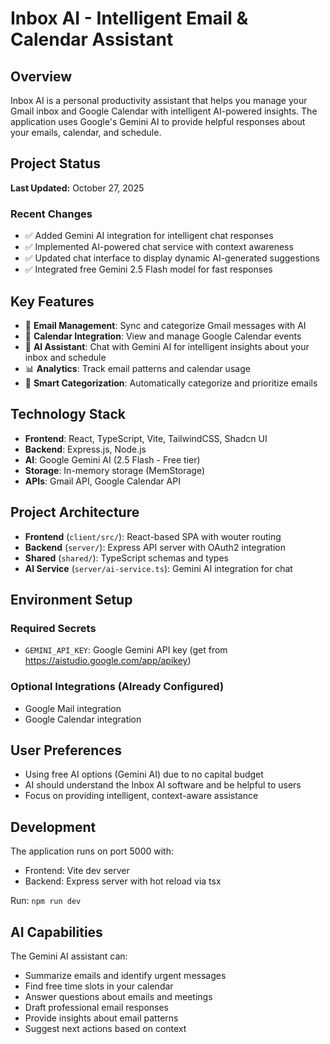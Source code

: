 # Inbox AI - Intelligent Email & Calendar Assistant

## Overview
Inbox AI is a personal productivity assistant that helps you manage your Gmail inbox and Google Calendar with intelligent AI-powered insights. The application uses Google's Gemini AI to provide helpful responses about your emails, calendar, and schedule.

## Project Status
**Last Updated:** October 27, 2025

### Recent Changes
- ✅ Added Gemini AI integration for intelligent chat responses
- ✅ Implemented AI-powered chat service with context awareness
- ✅ Updated chat interface to display dynamic AI-generated suggestions
- ✅ Integrated free Gemini 2.5 Flash model for fast responses

## Key Features
- 📧 **Email Management**: Sync and categorize Gmail messages with AI
- 📅 **Calendar Integration**: View and manage Google Calendar events
- 💬 **AI Assistant**: Chat with Gemini AI for intelligent insights about your inbox and schedule
- 📊 **Analytics**: Track email patterns and calendar usage
- 🔔 **Smart Categorization**: Automatically categorize and prioritize emails

## Technology Stack
- **Frontend**: React, TypeScript, Vite, TailwindCSS, Shadcn UI
- **Backend**: Express.js, Node.js
- **AI**: Google Gemini AI (2.5 Flash - Free tier)
- **Storage**: In-memory storage (MemStorage)
- **APIs**: Gmail API, Google Calendar API

## Project Architecture
- **Frontend** (`client/src/`): React-based SPA with wouter routing
- **Backend** (`server/`): Express API server with OAuth2 integration
- **Shared** (`shared/`): TypeScript schemas and types
- **AI Service** (`server/ai-service.ts`): Gemini AI integration for chat

## Environment Setup

### Required Secrets
- `GEMINI_API_KEY`: Google Gemini API key (get from https://aistudio.google.com/app/apikey)

### Optional Integrations (Already Configured)
- Google Mail integration
- Google Calendar integration

## User Preferences
- Using free AI options (Gemini AI) due to no capital budget
- AI should understand the Inbox AI software and be helpful to users
- Focus on providing intelligent, context-aware assistance

## Development
The application runs on port 5000 with:
- Frontend: Vite dev server
- Backend: Express server with hot reload via tsx

Run: `npm run dev`

## AI Capabilities
The Gemini AI assistant can:
- Summarize emails and identify urgent messages
- Find free time slots in your calendar
- Answer questions about emails and meetings
- Draft professional email responses
- Provide insights about email patterns
- Suggest next actions based on context
